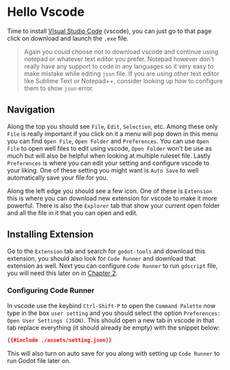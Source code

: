 # Hello Vscode

Time to install [Visual Studio Code](https://code.visualstudio.com) (vscode), you can just go to that page click on download and launch the `.exe` file.

> Again you could choose not to download vscode and continue using notepad or whatever text editor you prefer. Notepad however don't really have any support to code in any languages so it very easy to make mistake while editing `json` file. If you are using other text editor like Sublime Text or Notepad++, consider looking up how to configure them to show `json` error.

## Navigation

Along the top you should see `File`, `Edit`, `Selection`, etc. Among these only `File` is really important if you click on it a menu will pop down in this menu you can find `Open File`, `Open Folder` and `Preferences`. You can use `Open File` to open well files to edit using vscode, `Open Folder` won't be use as much but will also be helpful when looking at multiple ruleset file. Lastly `Preferences` is where you can edit your setting and configure vscode to your liking. One of these setting you might want is `Auto Save` to well automatically save your file for you.

Along the left edge you should see a few icon. One of these is `Extension` this is where you can download new extension for vscode to make it more powerful. There is also the `Explorer` tab that show your current open folder and all the file in it that you can open and edit.

## Installing Extension

Go to the `Extension` tab and search for `godot-tools` and download this extension, you should also look for `Code Runner` and download that extension as well. Next you can configure `Code Runner` to run `gdscript` file, you will need this later on in [Chapter 2](../ch02/ch02-hello-programming.md).

### Configuring Code Runner

In vscode use the keybind `Ctrl-Shift-P` to open the `Command Palette` now type in the box `user setting` and you should select the option `Preferences: Open User Settings (JSON)`. This should open a new tab in vscode in that tab replace everything (it should already be empty) with the snippet below:

```json
{{#include ./assets/setting.json}}
```

This will also turn on auto save for you along with setting up `Code Runner` to run Godot file later on.
